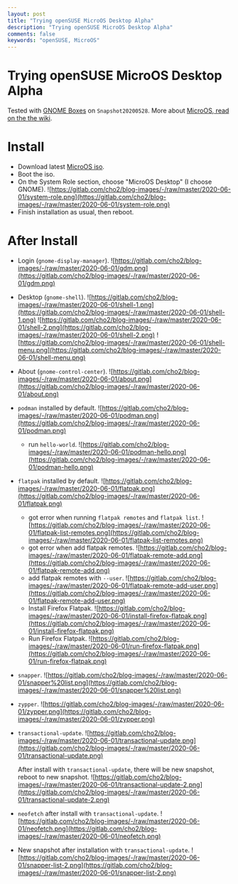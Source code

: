 ```yaml
---
layout: post
title: "Trying openSUSE MicroOS Desktop Alpha"
description: "Trying openSUSE MicroOS Desktop Alpha"
comments: false
keywords: "openSUSE, MicroOS"
---
```


# Trying openSUSE MicroOS Desktop Alpha

Tested with [GNOME Boxes](https://wiki.gnome.org/Apps/Boxes) on `Snapshot20200528`. More about [MicroOS, read on the the wiki](https://en.opensuse.org/Kubic:MicroOS).

# Install

* Download latest [MicroOS iso](https://download.opensuse.org/tumbleweed/iso/).
* Boot the iso.
* On the System Role section, choose "MicroOS Desktop" (I choose GNOME).
  ![https://gitlab.com/cho2/blog-images/-/raw/master/2020-06-01/system-role.png](https://gitlab.com/cho2/blog-images/-/raw/master/2020-06-01/system-role.png)
* Finish installation as usual, then reboot.

# After Install

* Login (`gnome-display-manager`).
  ![https://gitlab.com/cho2/blog-images/-/raw/master/2020-06-01/gdm.png](https://gitlab.com/cho2/blog-images/-/raw/master/2020-06-01/gdm.png)
* Desktop (`gnome-shell`).
  ![https://gitlab.com/cho2/blog-images/-/raw/master/2020-06-01/shell-1.png](https://gitlab.com/cho2/blog-images/-/raw/master/2020-06-01/shell-1.png)
  ![https://gitlab.com/cho2/blog-images/-/raw/master/2020-06-01/shell-2.png](https://gitlab.com/cho2/blog-images/-/raw/master/2020-06-01/shell-2.png)
  ![https://gitlab.com/cho2/blog-images/-/raw/master/2020-06-01/shell-menu.png](https://gitlab.com/cho2/blog-images/-/raw/master/2020-06-01/shell-menu.png)
* About (`gnome-control-center`).
  ![https://gitlab.com/cho2/blog-images/-/raw/master/2020-06-01/about.png](https://gitlab.com/cho2/blog-images/-/raw/master/2020-06-01/about.png)
* `podman` installed by default.
  ![https://gitlab.com/cho2/blog-images/-/raw/master/2020-06-01/podman.png](https://gitlab.com/cho2/blog-images/-/raw/master/2020-06-01/podman.png)
	* run `hello-world`.
	  ![https://gitlab.com/cho2/blog-images/-/raw/master/2020-06-01/podman-hello.png](https://gitlab.com/cho2/blog-images/-/raw/master/2020-06-01/podman-hello.png)
* `flatpak` installed by default.
  ![https://gitlab.com/cho2/blog-images/-/raw/master/2020-06-01/flatpak.png](https://gitlab.com/cho2/blog-images/-/raw/master/2020-06-01/flatpak.png)
	* got error when running `flatpak remotes` and `flatpak list`.
	  ![https://gitlab.com/cho2/blog-images/-/raw/master/2020-06-01/flatpak-list-remotes.png](https://gitlab.com/cho2/blog-images/-/raw/master/2020-06-01/flatpak-list-remotes.png)
    * got error when add flatpak remotes.
	  ![https://gitlab.com/cho2/blog-images/-/raw/master/2020-06-01/flatpak-remote-add.png](https://gitlab.com/cho2/blog-images/-/raw/master/2020-06-01/flatpak-remote-add.png)
	* add flatpak remotes with `--user`.
	  ![https://gitlab.com/cho2/blog-images/-/raw/master/2020-06-01/flatpak-remote-add-user.png](https://gitlab.com/cho2/blog-images/-/raw/master/2020-06-01/flatpak-remote-add-user.png)
	* Install Firefox Flatpak.
	  ![https://gitlab.com/cho2/blog-images/-/raw/master/2020-06-01/install-firefox-flatpak.png](https://gitlab.com/cho2/blog-images/-/raw/master/2020-06-01/install-firefox-flatpak.png)
	* Run Firefox Flatpak.
	  ![https://gitlab.com/cho2/blog-images/-/raw/master/2020-06-01/run-firefox-flatpak.png](https://gitlab.com/cho2/blog-images/-/raw/master/2020-06-01/run-firefox-flatpak.png)
* `snapper`.
  ![https://gitlab.com/cho2/blog-images/-/raw/master/2020-06-01/snapper%20list.png](https://gitlab.com/cho2/blog-images/-/raw/master/2020-06-01/snapper%20list.png)
* `zypper`.
  ![https://gitlab.com/cho2/blog-images/-/raw/master/2020-06-01/zypper.png](https://gitlab.com/cho2/blog-images/-/raw/master/2020-06-01/zypper.png)
* `transactional-update`.
  ![https://gitlab.com/cho2/blog-images/-/raw/master/2020-06-01/transactional-update.png](https://gitlab.com/cho2/blog-images/-/raw/master/2020-06-01/transactional-update.png)

  After install with `transactional-update`, there will be new snapshot, reboot to new snapshot.
  ![https://gitlab.com/cho2/blog-images/-/raw/master/2020-06-01/transactional-update-2.png](https://gitlab.com/cho2/blog-images/-/raw/master/2020-06-01/transactional-update-2.png)
* `neofetch` after install with `transactional-update`.
  ![https://gitlab.com/cho2/blog-images/-/raw/master/2020-06-01/neofetch.png](https://gitlab.com/cho2/blog-images/-/raw/master/2020-06-01/neofetch.png)
* New snapshot after installation with `transactional-update`.
  ![https://gitlab.com/cho2/blog-images/-/raw/master/2020-06-01/snapper-list-2.png](https://gitlab.com/cho2/blog-images/-/raw/master/2020-06-01/snapper-list-2.png)

